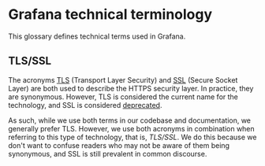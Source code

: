 # Grafana technical terminology

<!-- Keep terms in alphabetical order: -->

This glossary defines technical terms used in Grafana.

## TLS/SSL

The acronyms [TLS](https://en.wikipedia.org/wiki/Transport_Layer_Security) (Transport Layer Security) and
[SSL](https://en.wikipedia.org/wiki/SSL) (Secure Socket Layer) are both used to describe the HTTPS security layer.
In practice, they are synonymous. However, TLS is considered the current name for the technology, and SSL is considered
[deprecated](https://tools.ietf.org/html/rfc7568).

As such, while we use both terms in our codebase and documentation, we generally prefer TLS.
However, we use both acronyms in combination when referring to this type of technology, that is, _TLS/SSL_. We do this because we don't want to confuse readers who may not be aware of them being synonymous, and SSL is still prevalent in common discourse.
